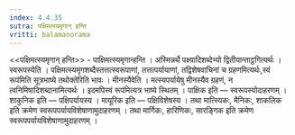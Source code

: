 ```yaml
---
index: 4.4.35
sutra: पक्षिमत्स्यमृगान् हन्ति
vritti: balamanorama
---
```


<<पक्षिमत्स्यमृगान् हन्ति>> - पाक्षिमत्स्यमृगान्हन्ति । अस्मिन्नर्थे पक्ष्यादिशब्देभ्यो द्वितीयान्ताट्ठगित्यर्थः । स्वरूपस्येति । पक्षिमत्स्यमृगशब्दैस्तत्तत्स्वरूपाणां, तत्तत्पर्यायाणां, तद्विशेषवाचिनां च ग्रहणमित्यर्थः,स्वं रूप॑मिति सूत्रभाष्ये तथोक्तेरिति भावः । मीनस्यैवेति । मत्स्यपर्यायेषु मीनस्यैव ग्रहणं, न त्वनिमिषादिशब्दानामित्यर्थः । इदमपिस्वं रूप॑मित्यत्र भाष्ये स्थितम् । पाक्षिक इति  — स्वरूपस्योदाहरणम् । शाकुनिक इति — पक्षिपर्यायस्य । मायूरिक इति — पक्षिविशेषस्य । तथा मात्स्यिकः, मैनिकः, शाकलिक इति क्रमेण स्वरूपपर्यायविशेषाणामुदाहरणम् । तथा मार्गिकः, हारिणिकः, सारङ्गिक इति क्रमेण स्वरूपपर्यायविशेषाणामुदाहरणम् । 
